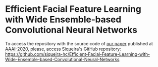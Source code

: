 # Efficient Facial Feature Learning with Wide Ensemble-based Convolutional Neural Networks

To access the repository with the source code of [our paper](https://arxiv.org/abs/2001.06338) published at [AAAI-2020](https://aaai.org/Conferences/AAAI-20/), please, access Siqueira's GitHub repository: https://github.com/siqueira-hc/Efficient-Facial-Feature-Learning-with-Wide-Ensemble-based-Convolutional-Neural-Networks

